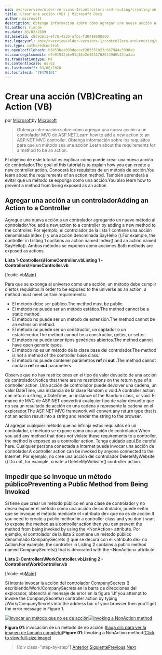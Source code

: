 ```yaml
---
uid: mvc/overview/older-versions-1/controllers-and-routing/creating-an-action-vb
title: Crear una acción (VB) | Microsoft Docs
author: microsoft
description: Obtenga información sobre cómo agregar una nueva acción a un controlador MVC de ASP.NET. Obtenga información sobre los requisitos para que un método sea una acción.
ms.author: riande
ms.date: 03/02/2009
ms.assetid: c8d93e11-ef78-4a30-afbc-f30419000a60
msc.legacyurl: /mvc/overview/older-versions-1/controllers-and-routing/creating-an-action-vb
msc.type: authoredcontent
ms.openlocfilehash: b1b53bea899deecef203551b23c087944e3990ab
ms.sourcegitcommit: e7e91932a6e91a63e2e46417626f39d6b244a3ab
ms.translationtype: MT
ms.contentlocale: es-ES
ms.lasthandoff: 03/06/2020
ms.locfileid: "78470161"
---
```

# <a name="creating-an-action-vb"></a><span data-ttu-id="6edfe-104">Crear una acción (VB)</span><span class="sxs-lookup"><span data-stu-id="6edfe-104">Creating an Action (VB)</span></span>

<span data-ttu-id="6edfe-105">por [Microsoft](https://github.com/microsoft)</span><span class="sxs-lookup"><span data-stu-id="6edfe-105">by [Microsoft](https://github.com/microsoft)</span></span>

> <span data-ttu-id="6edfe-106">Obtenga información sobre cómo agregar una nueva acción a un controlador MVC de ASP.NET.</span><span class="sxs-lookup"><span data-stu-id="6edfe-106">Learn how to add a new action to an ASP.NET MVC controller.</span></span> <span data-ttu-id="6edfe-107">Obtenga información sobre los requisitos para que un método sea una acción.</span><span class="sxs-lookup"><span data-stu-id="6edfe-107">Learn about the requirements for a method to be an action.</span></span>

<span data-ttu-id="6edfe-108">El objetivo de este tutorial es explicar cómo puede crear una nueva acción de controlador.</span><span class="sxs-lookup"><span data-stu-id="6edfe-108">The goal of this tutorial is to explain how you can create a new controller action.</span></span> <span data-ttu-id="6edfe-109">Conocerá los requisitos de un método de acción.</span><span class="sxs-lookup"><span data-stu-id="6edfe-109">You learn about the requirements of an action method.</span></span> <span data-ttu-id="6edfe-110">También aprenderá a evitar que un método se exponga como una acción.</span><span class="sxs-lookup"><span data-stu-id="6edfe-110">You also learn how to prevent a method from being exposed as an action.</span></span>

## <a name="adding-an-action-to-a-controller"></a><span data-ttu-id="6edfe-111">Agregar una acción a un controlador</span><span class="sxs-lookup"><span data-stu-id="6edfe-111">Adding an Action to a Controller</span></span>

<span data-ttu-id="6edfe-112">Agregue una nueva acción a un controlador agregando un nuevo método al controlador.</span><span class="sxs-lookup"><span data-stu-id="6edfe-112">You add a new action to a controller by adding a new method to the controller.</span></span> <span data-ttu-id="6edfe-113">Por ejemplo, el controlador de la lista 1 contiene una acción denominada index () y una acción denominada SayHello ().</span><span class="sxs-lookup"><span data-stu-id="6edfe-113">For example, the controller in Listing 1 contains an action named Index() and an action named SayHello().</span></span> <span data-ttu-id="6edfe-114">Ambos métodos se exponen como acciones.</span><span class="sxs-lookup"><span data-stu-id="6edfe-114">Both methods are exposed as actions.</span></span>

<span data-ttu-id="6edfe-115">**Lista 1-Controllers\HomeController.vb**</span><span class="sxs-lookup"><span data-stu-id="6edfe-115">**Listing 1 - Controllers\HomeController.vb**</span></span>

[!code-vb[Main](creating-an-action-vb/samples/sample1.vb)]

<span data-ttu-id="6edfe-116">Para que se exponga al universo como una acción, un método debe cumplir ciertos requisitos:</span><span class="sxs-lookup"><span data-stu-id="6edfe-116">In order to be exposed to the universe as an action, a method must meet certain requirements:</span></span>

- <span data-ttu-id="6edfe-117">El método debe ser público.</span><span class="sxs-lookup"><span data-stu-id="6edfe-117">The method must be public.</span></span>
- <span data-ttu-id="6edfe-118">El método no puede ser un método estático.</span><span class="sxs-lookup"><span data-stu-id="6edfe-118">The method cannot be a static method.</span></span>
- <span data-ttu-id="6edfe-119">El método no puede ser un método de extensión.</span><span class="sxs-lookup"><span data-stu-id="6edfe-119">The method cannot be an extension method.</span></span>
- <span data-ttu-id="6edfe-120">El método no puede ser un constructor, un captador o un establecedor.</span><span class="sxs-lookup"><span data-stu-id="6edfe-120">The method cannot be a constructor, getter, or setter.</span></span>
- <span data-ttu-id="6edfe-121">El método no puede tener tipos genéricos abiertos.</span><span class="sxs-lookup"><span data-stu-id="6edfe-121">The method cannot have open generic types.</span></span>
- <span data-ttu-id="6edfe-122">El método no es un método de la clase base del controlador.</span><span class="sxs-lookup"><span data-stu-id="6edfe-122">The method is not a method of the controller base class.</span></span>
- <span data-ttu-id="6edfe-123">El método no puede contener parámetros **ref** ni **out** .</span><span class="sxs-lookup"><span data-stu-id="6edfe-123">The method cannot contain **ref** or **out** parameters.</span></span>

<span data-ttu-id="6edfe-124">Observe que no hay restricciones en el tipo de valor devuelto de una acción de controlador.</span><span class="sxs-lookup"><span data-stu-id="6edfe-124">Notice that there are no restrictions on the return type of a controller action.</span></span> <span data-ttu-id="6edfe-125">Una acción de controlador puede devolver una cadena, un valor DateTime, una instancia de la clase Random o void.</span><span class="sxs-lookup"><span data-stu-id="6edfe-125">A controller action can return a string, a DateTime, an instance of the Random class, or void.</span></span> <span data-ttu-id="6edfe-126">El marco de MVC de ASP.NET convertirá cualquier tipo de valor devuelto que no sea un resultado de acción en una cadena y represente la cadena en el explorador.</span><span class="sxs-lookup"><span data-stu-id="6edfe-126">The ASP.NET MVC framework will convert any return type that is not an action result into a string and render the string to the browser.</span></span>

<span data-ttu-id="6edfe-127">Al agregar cualquier método que no infrinja estos requisitos en un controlador, el método se expone como una acción de controlador.</span><span class="sxs-lookup"><span data-stu-id="6edfe-127">When you add any method that does not violate these requirements to a controller, the method is exposed as a controller action.</span></span> <span data-ttu-id="6edfe-128">Tenga cuidado aquí.</span><span class="sxs-lookup"><span data-stu-id="6edfe-128">Be careful here.</span></span> <span data-ttu-id="6edfe-129">Cualquier persona conectada a Internet puede invocar una acción de controlador.</span><span class="sxs-lookup"><span data-stu-id="6edfe-129">A controller action can be invoked by anyone connected to the Internet.</span></span> <span data-ttu-id="6edfe-130">Por ejemplo, no cree una acción del controlador DeleteMyWebsite ().</span><span class="sxs-lookup"><span data-stu-id="6edfe-130">Do not, for example, create a DeleteMyWebsite() controller action.</span></span>

## <a name="preventing-a-public-method-from-being-invoked"></a><span data-ttu-id="6edfe-131">Impedir que se invoque un método público</span><span class="sxs-lookup"><span data-stu-id="6edfe-131">Preventing a Public Method from Being Invoked</span></span>

<span data-ttu-id="6edfe-132">Si tiene que crear un método público en una clase de controlador y no desea exponer el método como una acción de controlador, puede evitar que se invoque el método mediante el &lt;atributo de&gt; que no es de acción.</span><span class="sxs-lookup"><span data-stu-id="6edfe-132">If you need to create a public method in a controller class and you don't want to expose the method as a controller action then you can prevent the method from being invoked by using the &lt;NonAction&gt; attribute.</span></span> <span data-ttu-id="6edfe-133">Por ejemplo, el controlador de la lista 2 contiene un método público denominado CompanySecrets () que se decora con el &lt;atributo de&gt; no Action.</span><span class="sxs-lookup"><span data-stu-id="6edfe-133">For example, the controller in Listing 2 contains a public method named CompanySecrets() that is decorated with the &lt;NonAction&gt; attribute.</span></span>

<span data-ttu-id="6edfe-134">**Lista 2-Controllers\WorkController.vb**</span><span class="sxs-lookup"><span data-stu-id="6edfe-134">**Listing 2 - Controllers\WorkController.vb**</span></span>

[!code-vb[Main](creating-an-action-vb/samples/sample2.vb)]

<span data-ttu-id="6edfe-135">Si intenta invocar la acción del controlador CompanySecrets () escribiendo/Work/CompanySecrets en la barra de direcciones del explorador, obtendrá el mensaje de error en la figura 1.</span><span class="sxs-lookup"><span data-stu-id="6edfe-135">If you attempt to invoke the CompanySecrets() controller action by typing /Work/CompanySecrets into the address bar of your browser then you'll get the error message in Figure 1.</span></span>

<span data-ttu-id="6edfe-136">[![invocar un método que no es de acción](creating-an-action-vb/_static/image1.jpg)](creating-an-action-vb/_static/image1.png)</span><span class="sxs-lookup"><span data-stu-id="6edfe-136">[![Invoking a NonAction method](creating-an-action-vb/_static/image1.jpg)](creating-an-action-vb/_static/image1.png)</span></span>

<span data-ttu-id="6edfe-137">**Figura 01**: invocación de un método de no acción ([haga clic para ver la imagen de tamaño completo](creating-an-action-vb/_static/image2.png))</span><span class="sxs-lookup"><span data-stu-id="6edfe-137">**Figure 01**: Invoking a NonAction method([Click to view full-size image](creating-an-action-vb/_static/image2.png))</span></span>

> [!div class="step-by-step"]
> <span data-ttu-id="6edfe-138">[Anterior](creating-a-controller-vb.md)
> [Siguiente](aspnet-mvc-controllers-overview-cs.md)</span><span class="sxs-lookup"><span data-stu-id="6edfe-138">[Previous](creating-a-controller-vb.md)
[Next](aspnet-mvc-controllers-overview-cs.md)</span></span>
